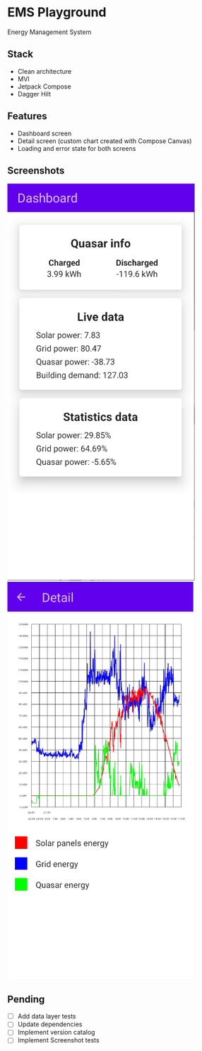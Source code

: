 # EMS Playground
Energy Management System

## Stack
- Clean architecture
- MVI
- Jetpack Compose
- Dagger Hilt

## Features
- Dashboard screen
- Detail screen (custom chart created with Compose Canvas)
- Loading and error state for both screens

## Screenshots
![dashboard](screenshot/dashboard.PNG)
![detail](screenshot/detail.PNG)

## Pending
- [ ] Add data layer tests
- [ ] Update dependencies
- [ ] Implement version catalog
- [ ] Implement Screenshot tests
